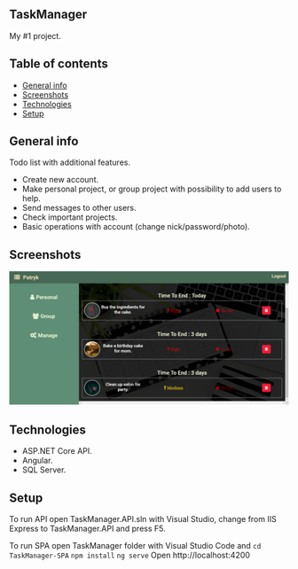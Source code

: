 ## TaskManager
My #1 project.

## Table of contents
* [General info](#general-info)
* [Screenshots](#screenshots)
* [Technologies](#technologies)
* [Setup](#setup)

## General info
Todo list with additional features.
* Create new account.
* Make personal project, or group project with possibility to add users to help.
* Send messages to other users.
* Check important projects.
* Basic operations with account (change nick/password/photo).

## Screenshots
![Example screenshot](./img/taskManagerExample.png)

## Technologies
* ASP.NET Core API.
* Angular.
* SQL Server.

## Setup
To run API open TaskManager.API.sln with Visual Studio,
change from IIS Express to TaskManager.API and press F5.

To run SPA open TaskManager folder with Visual Studio Code and
`cd TaskManager-SPA`
`npm install`
`ng serve`
Open http://localhost:4200
